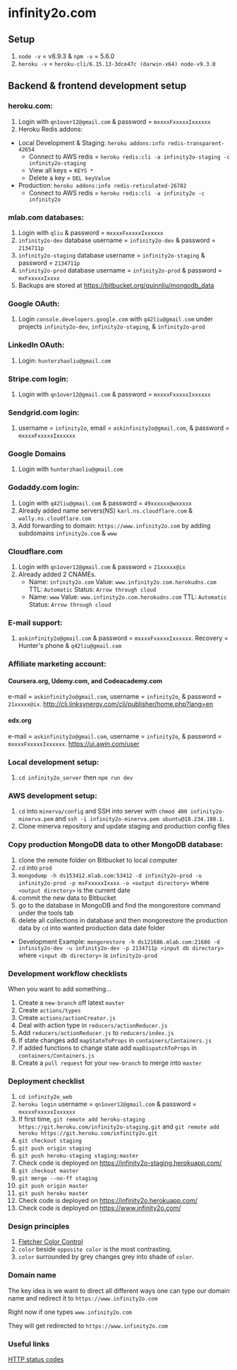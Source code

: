 # infinity2o.com

## Setup

1.  `node -v` = v8.9.3 & `npm -v` = 5.6.0
2.  `heroku -v` = `heroku-cli/6.15.13-3dce47c (darwin-x64) node-v9.3.0`

## Backend & frontend development setup

### heroku.com:

1.  Login with `qn1over12@gmail.com` & password = `mxxxxFxxxxxIxxxxxx`
2.  Heroku Redis addons:

- Local Development & Staging: `heroku addons:info redis-transparent-42654`
  - Connect to AWS redis = `heroku redis:cli -a infinity2o-staging -c infinity2o-staging`
  - View all keys = `KEYS *`
  - Delete a key = `DEL keyValue`
- Production: `heroku addons:info redis-reticulated-26782`
  - Connect to AWS redis = `heroku redis:cli -a infinity2o -c infinity2o`

### mlab.com databases:

1.  Login with `qliu` & password = `mxxxxFxxxxxIxxxxxx`
2.  `infinity2o-dev` database username = `infinity2o-dev` & password = `2134711p`
3.  `infinity2o-staging` database username = `infinity2o-staging` & password = `2134711p`
4.  `infinity2o-prod` database username = `infinity2o-prod` & password = `mxFxxxxxIxxxx`
5.  Backups are stored at https://bitbucket.org/quinnliu/mongodb_data

### Google OAuth:

1.  Login `console.developers.google.com` with `q42liu@gmail.com` under projects
    `infinity2o-dev`, `infinity2o-staging`, & `infinity2o-prod`

### LinkedIn OAuth:

1.  Login: `hunterzhaoliu@gmail.com`

### Stripe.com login:

1.  Login with `qn1over12@gmail.com` & password = `mxxxxFxxxxxIxxxxxx`

### Sendgrid.com login:

1.  username = `infinity2o`, email = `askinfinity2o@gmail.com`, & password = `mxxxxFxxxxxIxxxxxx`

### Google Domains

1.  Login with `hunterzhaoliu@gmail.com`

### Godaddy.com login:

1.  Login with `q42liu@gmail.com` & password = `49xxxxxx@wxxxxx`
2.  Already added name servers(NS) `karl.ns.cloudflare.com` & `wally.ns.cloudflare.com`
3.  Add forwarding to domain: `https://www.infinity2o.com` by adding
    subdomains `infinity2o.com` & `www`

### Cloudflare.com

1.  Login with `qn1over12@gmail.com` & password = `21xxxxx@ix`
2.  Already added 2 CNAMEs.
    - Name: `infinity2o.com` Value: `www.infinity2o.com.herokudns.com`
      TTL: `Automatic` Status: `Arrow through cloud`
    - Name: `www` Value: `www.infinity2o.com.herokudns.com`
      TTL: `Automatic` Status: `Arrow through cloud`

### E-mail support:

1.  `askinfinity2o@gmail.com` & password = `mxxxxFxxxxxIxxxxxx`. Recovery = Hunter's phone & `q42liu@gmail.com`

### Affiliate marketing account:

#### Coursera.org, Udemy.com, and Codeacademy.com

e-mail = `askinfinity2o@gmail.com`, username = `infinity2o`, & password = `21xxxxx@ix`. http://cli.linksynergy.com/cli/publisher/home.php?lang=en

#### edx.org

e-mail = `askinfinity2o@gmail.com`, username = `infinity2o`, & password = `mxxxxFxxxxxIxxxxxx`. https://ui.awin.com/user

### Local development setup:

1.  `cd infinity2o_server` then `npm run dev`

### AWS development setup:

1.  `cd` into `minerva/config` and SSH into server with `chmod 400 infinity2o-minerva.pem` and `ssh -i infinity2o-minerva.pem ubuntu@18.234.188.1`.
2.  Clone minerva repository and update staging and production config files

### Copy production MongoDB data to other MongoDB database:

1.  clone the remote folder on Bitbucket to local computer
2.  `cd` into `prod`
3.  `mongodump -h ds153412.mlab.com:53412 -d infinity2o-prod -u infinity2o-prod -p mxFxxxxxIxxxx -o <output directory>`
    where `<output directory>` is the current date
4.  commit the new data to Bitbucket
5.  go to the database in MongoDB and find the mongorestore command under the tools tab
6.  delete all collections in database and then mongorestore the production data by `cd` into wanted production data date folder

- Development Example: `mongorestore -h ds121686.mlab.com:21686 -d infinity2o-dev -u infinity2o-dev -p 2134711p <input db directory>`
  where `<input db directory>` is `infinity2o-prod`

### Development workflow checklists

When you want to add something...

1.  Create a `new-branch` off latest `master`
2.  Create `actions/types`
3.  Create `actions/actionCreator.js`
4.  Deal with action type in `reducers/actionReducer.js`
5.  Add `reducers/actionReducer.js` to `reducers/index.js`
6.  If state changes add `mapStateToProps` in `containers/Containers.js`
7.  If added functions to change state add `mapDispatchToProps` in `containers/Containers.js`
8.  Create a `pull request` for your `new-branch` to merge into `master`

### Deployment checklist

1.  `cd infinity2o_web`
2.  `heroku login` username = `qn1over12@gmail.com` & password = `mxxxxFxxxxxIxxxxxx`
3.  If first time, `git remote add heroku-staging https://git.heroku.com/infinity2o-staging.git` and `git remote add heroku https://git.heroku.com/infinity2o.git`
4.  `git checkout staging`
5.  `git push origin staging`
6.  `git push heroku-staging staging:master`
7.  Check code is deployed on https://infinity2o-staging.herokuapp.com/
8.  `git checkout master`
9.  `git merge --no-ff staging`
10. `git push origin master`
11. `git push heroku master`
12. Check code is deployed on https://infinity2o.herokuapp.com/
13. Check code is deployed on https://www.infinity2o.com/

### Design principles

1.  [Fletcher Color Control](http://www.barnstonestudios.com/content/COLOUR-CONTROL-by-Frank-Morley-Fletcher.pdf)
2.  `color` beside `opposite color` is the most contrasting.
3.  `color` surrounded by grey changes grey into shade of `color`.

### Domain name

The key idea is we want to direct all different ways one can type our
domain name and redirect it to `https://www.infinity2o.com`

Right now if one types `www.infinity2o.com`

They will get redirected to `https://www.infinity2o.com`

### Useful links

[HTTP status codes](https://www.w3.org/Protocols/rfc2616/rfc2616-sec10.html)
